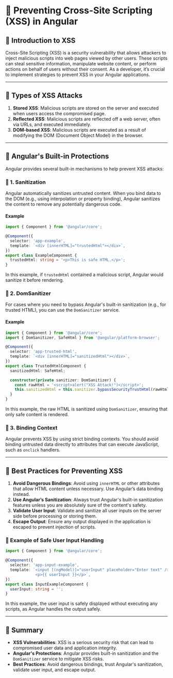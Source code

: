 # **🚀 Preventing Cross-Site Scripting (XSS) in Angular**  

## **🔹 Introduction to XSS**  
Cross-Site Scripting (XSS) is a security vulnerability that allows attackers to inject malicious scripts into web pages viewed by other users. These scripts can steal sensitive information, manipulate website content, or perform actions on behalf of users without their consent. As a developer, it’s crucial to implement strategies to prevent XSS in your Angular applications.

---

## **🔹 Types of XSS Attacks**  
1. **Stored XSS**: Malicious scripts are stored on the server and executed when users access the compromised page.
2. **Reflected XSS**: Malicious scripts are reflected off a web server, often via URLs, and executed immediately.
3. **DOM-based XSS**: Malicious scripts are executed as a result of modifying the DOM (Document Object Model) in the browser.

---

## **🔹 Angular's Built-in Protections**  
Angular provides several built-in mechanisms to help prevent XSS attacks:

### **📌 1. Sanitization**  
Angular automatically sanitizes untrusted content. When you bind data to the DOM (e.g., using interpolation or property binding), Angular sanitizes the content to remove any potentially dangerous code.

#### **Example**  
```typescript
import { Component } from '@angular/core';

@Component({
  selector: 'app-example',
  template: `<div [innerHTML]="trustedHtml"></div>`,
})
export class ExampleComponent {
  trustedHtml: string = '<p>This is safe HTML.</p>';
}
```
In this example, if `trustedHtml` contained a malicious script, Angular would sanitize it before rendering.

### **📌 2. DomSanitizer**  
For cases where you need to bypass Angular's built-in sanitization (e.g., for trusted HTML), you can use the `DomSanitizer` service.

#### **Example**  
```typescript
import { Component } from '@angular/core';
import { DomSanitizer, SafeHtml } from '@angular/platform-browser';

@Component({
  selector: 'app-trusted-html',
  template: `<div [innerHTML]="sanitizedHtml"></div>`,
})
export class TrustedHtmlComponent {
  sanitizedHtml: SafeHtml;

  constructor(private sanitizer: DomSanitizer) {
    const rawHtml = '<script>alert("XSS Attack!")</script>';
    this.sanitizedHtml = this.sanitizer.bypassSecurityTrustHtml(rawHtml);
  }
}
```
In this example, the raw HTML is sanitized using `DomSanitizer`, ensuring that only safe content is rendered.

### **📌 3. Binding Context**  
Angular prevents XSS by using strict binding contexts. You should avoid binding untrusted data directly to attributes that can execute JavaScript, such as `onclick` handlers.

---

## **🔹 Best Practices for Preventing XSS**  
1. **Avoid Dangerous Bindings**: Avoid using `innerHTML` or other attributes that allow HTML content unless necessary. Use Angular’s data binding instead.
2. **Use Angular’s Sanitization**: Always trust Angular's built-in sanitization features unless you are absolutely sure of the content's safety.
3. **Validate User Input**: Validate and sanitize all user inputs on the server side before processing or storing them.
4. **Escape Output**: Ensure any output displayed in the application is escaped to prevent injection of scripts.

### **📌 Example of Safe User Input Handling**  
```typescript
import { Component } from '@angular/core';

@Component({
  selector: 'app-input-example',
  template: `<input [(ngModel)]="userInput" placeholder="Enter text" />
             <p>{{ userInput }}</p>`,
})
export class InputExampleComponent {
  userInput: string = '';
}
```
In this example, the user input is safely displayed without executing any scripts, as Angular handles the output safely.

---

## **🚀 Summary**
- **XSS Vulnerabilities**: XSS is a serious security risk that can lead to compromised user data and application integrity.
- **Angular's Protections**: Angular provides built-in sanitization and the `DomSanitizer` service to mitigate XSS risks.
- **Best Practices**: Avoid dangerous bindings, trust Angular's sanitization, validate user input, and escape output.

